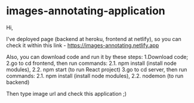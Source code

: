 # images-annotating-application

Hi,

I've deployed page (backend at heroku, frontend at netlify), so you can check it within this link - https://images-annotating.netlify.app

Also, you can download code and run it by these steps:
1.Download code;
2.go to cd frontend, then run commands: 2.1. npm install (install node modules), 2.2. npm start (to run React project) 
3.go to cd server, then run commands: 2.1. npm install (install node modules), 2.2. nodemon (to run backend) 

Then type image url and check this application ;)




